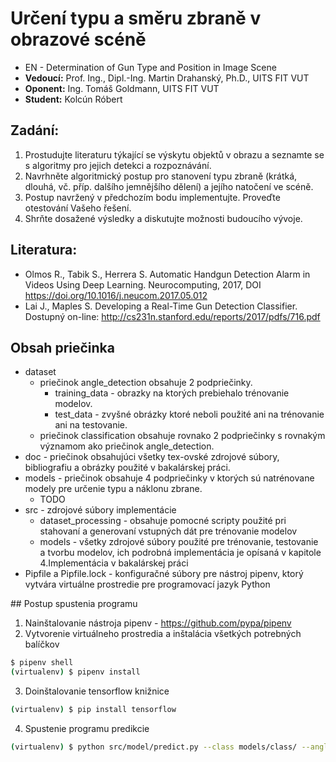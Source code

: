 # Určení typu a směru zbraně v obrazové scéně
* EN - Determination of Gun Type and Position in Image Scene
* **Vedoucí:** Prof. Ing., Dipl.-Ing. Martin Drahanský, Ph.D., UITS FIT VUT
* **Oponent:** Ing. Tomáš Goldmann, UITS FIT VUT
* **Student:** Kolcún Róbert

## Zadání:
1. Prostudujte literaturu týkající se výskytu objektů v obrazu a seznamte se s algoritmy pro jejich detekci a rozpoznávání.
2. Navrhněte algoritmický postup pro stanovení typu zbraně (krátká, dlouhá, vč. příp. dalšího jemnějšího dělení) a jejího natočení ve scéně.
3. Postup navržený v předchozím bodu implementujte. Proveďte otestování Vašeho řešení.
4. Shrňte dosažené výsledky a diskutujte možnosti budoucího vývoje.

## Literatura:
* Olmos R., Tabik S., Herrera S. Automatic Handgun Detection Alarm in Videos Using Deep Learning. Neurocomputing, 2017, DOI https://doi.org/10.1016/j.neucom.2017.05.012
* Lai J., Maples S. Developing a Real-Time Gun Detection Classifier. Dostupný on-line: http://cs231n.stanford.edu/reports/2017/pdfs/716.pdf

## Obsah priečinka
* dataset
    * priečinok angle_detection obsahuje 2 podpriečinky.
        * training_data - obrazky na ktorých prebiehalo trénovanie modelov.
        * test_data - zvyšné obrázky ktoré neboli použité ani na trénovanie ani na testovanie.
    * priečinok classification obsahuje rovnako 2 podpriečinky s rovnakým významom ako priečinok angle_detection.
* doc - priečinok obsahujúci všetky tex-ovské zdrojové súbory, bibliografiu a obrázky použité v bakalárskej práci.
* models - priečinok obsahuje 4 podpriečinky v ktorých sú natrénovane modely pre určenie typu a náklonu zbrane.
    * TODO
* src - zdrojové súbory implementácie
    * dataset_processing - obsahuje pomocné scripty použité pri stahovaní a generovaní vstupných dát pre trénovanie modelov
    * models - všetky zdrojové súbory použité pre trénovanie, testovanie a tvorbu modelov, ich podrobná  implementácia je opísaná v kapitole 4.Implementácia v bakalárskej práci
* Pipfile a Pipfile.lock - konfiguračné súbory pre nástroj pipenv, ktorý vytvára virtuálne prostredie pre programovací jazyk Python

## Postup spustenia programu
1. Nainštalovanie nástroja pipenv - https://github.com/pypa/pipenv
2. Vytvorenie virtuálneho prostredia a inštalácia všetkých potrebných balíčkov
```bash
$ pipenv shell
(virtualenv) $ pipenv install
```
3. Doinštalovanie tensorflow knižnice
```bash
(virtualenv) $ pip install tensorflow
```
4. Spustenie programu predikcie
```bash
(virtualenv) $ python src/model/predict.py --class models/class/ --anglex models/anglex/ --angley models/angley/ --anglez models/anglez/ --image path_to_image
```
